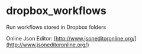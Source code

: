 # dropbox_workflows
Run workflows stored in Dropbox folders

Online Json Editor: [http://www.jsoneditoronline.org/](http://www.jsoneditoronline.org/)
